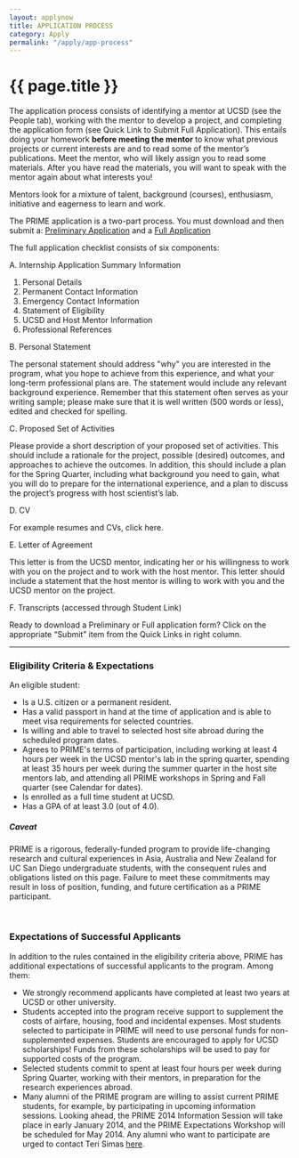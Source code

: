 ```yaml
---
layout: applynow
title: APPLICATION PROCESS
category: Apply
permalink: "/apply/app-process"
---
```


# {{ page.title }}

The application process consists of identifying a mentor at UCSD (see the People tab), working with the mentor to develop a project, and completing the application form (see Quick Link to Submit Full Application). This entails doing your homework **before meeting the mentor** to know what previous projects or current interests are and to read some of the mentor’s publications. Meet the mentor, who will likely assign you to read some materials. After you have read the materials, you will want to speak with the mentor again about what interests you!

Mentors look for a mixture of talent, background (courses), enthusiasm, initiative and eagerness to learn and work.

The PRIME application is a two-part process. You must download and then submit a: [Preliminary Application](http://prime.ucsd.edu/applications-scholarhips/2015_prime_preliminary_application.docx) and a [Full Application](http://prime.ucsd.edu/applications-scholarhips/2015_prime_final_application.docx)

The full application checklist consists of six components:

A. Internship Application Summary Information

1. Personal Details
2. Permanent Contact Information
3. Emergency Contact Information
4. Statement of Eligibility
5.	UCSD and Host Mentor Information
6. Professional References

B. Personal Statement

The personal statement should address "why" you are interested in the program, what you hope to achieve from this experience, and what your long-term professional plans are. The statement would include any relevant background experience. Remember that this statement often serves as your writing sample; please make sure that it is well written (500 words or less), edited and checked for spelling.

C. Proposed Set of Activities

Please provide a short description of your proposed set of activities. This should include a rationale for the project, possible (desired) outcomes, and approaches to achieve the outcomes. In addition, this should include a plan for the Spring Quarter, including what background you need to gain, what you will do to prepare for the international experience, and a plan to discuss the project’s progress with host scientist’s lab.

D. CV

For example resumes and CVs, click here.

E. Letter of Agreement

This letter is from the UCSD mentor, indicating her or his willingness to work with you on the project and to work with the host mentor. This letter should include a statement that the host mentor is willing to work with you and the UCSD mentor on the project.

F. Transcripts (accessed through Student Link)

Ready to download a Preliminary or Full application form? Click on the appropriate “Submit” item from the Quick Links in right column.

---

### Eligibility Criteria & Expectations

An eligible student:
* Is a U.S. citizen or a permanent resident.
* Has a valid passport in hand at the time of application and is able to meet visa requirements for selected countries.
* Is willing and able to travel to selected host site abroad during the scheduled program dates.
* Agrees to PRIME's terms of participation, including working at least 4 hours per week in the UCSD mentor's lab in the spring quarter, spending at least 35 hours per week during the summer quarter in the host site mentors lab, and attending all PRIME workshops in Spring and Fall quarter (see Calendar for dates).
* Is enrolled as a full time student at UCSD.
* Has a GPA of at least 3.0 (out of 4.0).

<div class="card bg-light" markdown="1">
<div class="card-header">
	<h5 class="card-title" markdown="1">Caveat</h5>
</div>

<div class="card-block">
    <p class="card-text" markdown="1">
    PRIME is a rigorous, federally-funded program to provide life-changing research and cultural experiences in Asia, Australia and New Zealand for UC San Diego undergraduate students, with the consequent rules and obligations listed on this page. Failure to meet these commitments may result in loss of position, funding, and future certification as a PRIME participant.</p>
</div>
</div>
<br />

### Expectations of Successful Applicants

In addition to the rules contained in the eligibility criteria above, PRIME has additional expectations of successful applicants to the program. Among them:

* We strongly recommend applicants have completed at least two years at UCSD or other university.
* Students accepted into the program receive support to supplement the costs of airfare, housing, food and incidental expenses. Most students selected to participate in PRIME will need to use personal funds for non-supplemented expenses. Students are encouraged to apply for UCSD scholarships! Funds from these scholarships will be used to pay for supported costs of the program.
* Selected students commit to spent at least four hours per week during Spring Quarter, working with their mentors, in preparation for the research experiences abroad.
* Many alumni of the PRIME program are willing to assist current PRIME students, for example, by participating in upcoming information sessions. Looking ahead, the PRIME 2014 Information Session will take place in early January 2014, and the PRIME Expectations Workshop will be scheduled for May 2014. Any alumni who want to participate are urged to contact Teri Simas [here](mailto:tgraysimas@ucsd.edu).